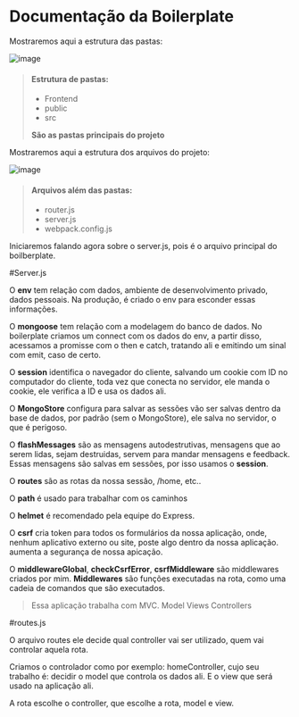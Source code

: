 <h1> Documentação da Boilerplate </h1>

Mostraremos aqui a estrutura das pastas:

![image](https://github.com/NobreREAL/BoilerplateConcept/assets/79422432/840428a9-f956-4ece-8d4a-b30583583582)

> #### Estrutura de pastas:
> - Frontend
> - public
> - src
> 
> **São as pastas principais do projeto**

Mostraremos aqui a estrutura dos arquivos do projeto:

![image](https://github.com/NobreREAL/BoilerplateConcept/assets/79422432/4dc3979f-f249-4866-86a3-4168f9bc00a6)


> #### Arquivos além das pastas:
> - router.js
> - server.js
> - webpack.config.js

Iniciaremos falando agora sobre o server.js, pois é o arquivo principal do boilberplate.


#Server.js

O **env** tem relação com dados, ambiente de desenvolvimento privado, dados pessoais.
Na produção, é criado o env para esconder essas informações.

O **mongoose** tem relação com a modelagem do banco de dados. No boilerplate criamos um connect com os dados do env, a partir disso, acessamos a promisse com o then e catch, tratando ali e emitindo um sinal com emit, caso de certo.

O **session** identifica o navegador do cliente, salvando um cookie com ID no computador do cliente, toda vez que conecta no servidor, ele manda o cookie, ele verifica a ID e usa os dados ali.

O **MongoStore** configura para salvar as sessões vão ser salvas dentro da base de dados, por padrão (sem o MongoStore), ele salva no servidor, o que é perigoso.

O **flashMessages** são as mensagens autodestrutivas, mensagens que ao serem lidas, sejam destruidas, servem para mandar mensagens e feedback. Essas mensagens são salvas em sessões, por isso usamos o **session**.

O **routes** são as rotas da nossa sessão, /home, etc..

O **path** é usado para trabalhar com os caminhos

O **helmet** é recomendado pela equipe do Express.

O **csrf** cria token para todos os formulários da nossa aplicação, onde, nenhum aplicativo externo ou site, poste algo dentro da nossa aplicação. aumenta a segurança de nossa apicação. 

O **middlewareGlobal**, **checkCsrfError**, **csrfMiddleware** são middlewares criados por mim.  **Middlewares** são funções executadas na rota, como uma cadeia de comandos que são executados.

> Essa aplicação trabalha com MVC.
> Model
> Views
> Controllers

#routes.js

O arquivo routes ele decide qual controller vai ser utilizado, quem vai controlar aquela rota.

Criamos o controlador como por exemplo: homeController, cujo seu trabalho é: decidir o model que controla os dados ali. E o view que será usado na aplicação ali.

A rota escolhe o controller, que escolhe a rota, model e view.






